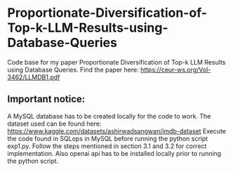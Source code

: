 # Proportionate-Diversification-of-Top-k-LLM-Results-using-Database-Queries
Code base for my paper Proportionate Diversification of Top-k LLM Results using Database Queries. Find the paper here: https://ceur-ws.org/Vol-3462/LLMDB1.pdf
## Important notice:
A MySQL database has to be created locally for the code to work. The dataset used can be found here: https://www.kaggle.com/datasets/ashirwadsangwan/imdb-dataset
Execute the code found in SQLops in MySQL before running the python script exp1.py. Follow the steps mentioned in section 3.1 and 3.2 for correct implementation.
Also openai api has to be installed locally prior to running the python script.
